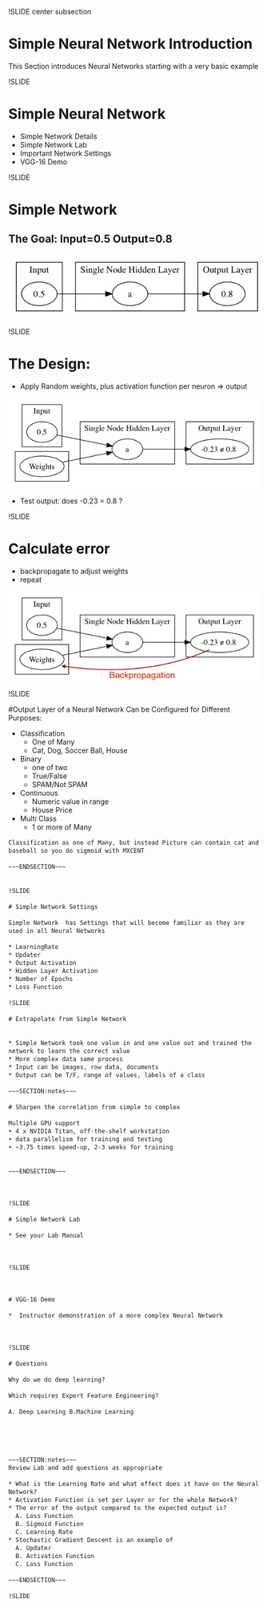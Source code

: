 !SLIDE center subsection

# Simple Neural Network Introduction

This Section introduces Neural Networks starting with a very basic example




!SLIDE
# Simple Neural Network

* Simple Network Details
* Simple Network Lab
* Important Network Settings
* VGG-16 Demo



!SLIDE


# Simple Network

## The Goal: Input=0.5 Output=0.8

![Simple Network](../resources/SimplestNetwork1.png)


!SLIDE

# The Design: 
* Apply Random weights, plus activation function per neuron => output

![Simple Network](../resources/SimplestNetwork2.png)

* Test output: does -0.23 = 0.8 ?

!SLIDE

# Calculate error 

* backpropagate to adjust weights
* repeat

![Simple Network](../resources/SimplestNetwork2withbackprop.png)


!SLIDE


#Output Layer of a Neural Network Can be Configured for Different Purposes: 

* Classification
  * One of Many
  * Cat, Dog, Soccer Ball, House
* Binary
  * one of two
  * True/False
  * SPAM/Not SPAM
* Continuous
  * Numeric value in range
  * House Price
* Multi Class
  * 1 or more of Many

~~~SECTION:notes~~~
Classification as one of Many, but instead Picture can contain cat and baseball so you do sigmoid with MXCENT

~~~ENDSECTION~~~


!SLIDE

# Simple Network Settings

Simple Network  has Settings that will become familiar as they are used in all Neural Networks

* LearningRate
* Updater 
* Output Activation 
* Hidden Layer Activation 
* Number of Epochs 
* Loss Function

!SLIDE

# Extrapolate from Simple Network


* Simple Network took one value in and one value out and trained the network to learn the correct value 
* More complex data same process
* Input can be images, row data, documents
* Output can be T/F, range of values, labels of a class

~~~SECTION:notes~~~

# Sharpen the correlation from simple to complex

Multiple GPU support
• 4 x NVIDIA Titan, off-the-shelf workstation
• data parallelism for training and testing
• ~3.75 times speed-up, 2-3 weeks for training


~~~ENDSECTION~~~



!SLIDE

# Simple Network Lab

* See your Lab Manual



!SLIDE



# VGG-16 Demo

*  Instructor demonstration of a more complex Neural Network



!SLIDE

# Questions

Why do we do deep learning? 

Which requires Expert Feature Engineering? 

A. Deep Learning B.Machine Learning





~~~SECTION:notes~~~
Review Lab and add questions as appropriate

* What is the Learning Rate and what effect does it have on the Neural Network?
* Activation Function is set per Layer or for the whole Network?
* The error of the output compared to the expected output is? 
  A. Loss Function
  B. Sigmoid Function
  C. Learning Rate
* Stochastic Gradient Descent is an example of
  A. Updater
  B. Activation Function
  C. Loss Function

~~~ENDSECTION~~~

!SLIDE

